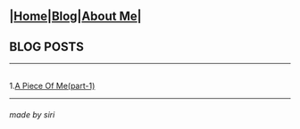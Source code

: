 |[Home](README.md)|[Blog](Blog.md)|[About Me](about.md)|
---
## BLOG POSTS
---

<br/>1.[A Piece Of Me(part-1)](Poem.md)


---
###### made by siri

